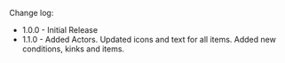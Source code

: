 Change log: 

* 1.0.0 - Initial Release
* 1.1.0 - Added Actors. Updated icons and text for all items. Added new conditions, kinks and items.